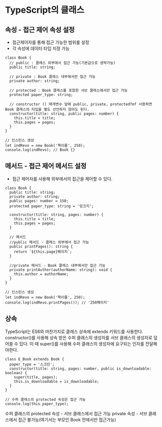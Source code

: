 # TypeScript의 클래스

## 속성 - 접근 제어 속성 설정

- 접근제어자를 통해 접근 가능한 범위를 설정
- 각 속성에 데이터 타입 지정 가능

```tsx
class Book {
  // public : 클래스 외부에서 접근 가능(기본값으로 생략가능)
  public title: string;

  // private : Book 클래스 내부에서만 접근 가능
  private author: string;

  // protected : Book 클래스를 포함한 서브 클래스에서만 접근 가능
  protected paper_type: string;

  // constructor () 매개변수 앞에 public, private, protectedfmf 사용하면 Book 클래스의 타입을 별도 선언하지 않아도 된다.
  constructor(title: string, public pages: number) {
    this.title = title;
    this.pages = pages;
  }
}

// 인스턴스 생성
let indRevo = new Book('책이름', 250);
console.log(indRevo); // Book {}
```

## 메서드 - 접근 제어 메서드 설정

- 접근 제어자를 사용해 외부에서의 접근을 제어할 수 있다.

```tsx
class Book {
  public title: string;
  private author: string;
  public pages: number = 150;
  protected paper_type: string = '밍크지';

  constructor(title: string, pages: number) {
    this.title = title;
    this.pages = pages;
  }

  // 메서드
  //public 메서드 - 클래스 외부에서 접근 가능
  public printPages(): string {
    return `${this.page}페이지`;
  }

  //private 메서드 - Book 클래스 내부에서만 접근 가능
  private printAuthor(authorName: string): void {
    this.author = authorName;
  }
}

// 인스턴스 생성
let indRevo = new Book('책이름', 250);
console.log(indRevo.printPages()); // '250페이지'
```

## 상속

TypeScript는 ES6와 마찬가지로 클래스 상속에 extends 키워드를 사용한다.
constructor()를 사용해 상속 받은 수퍼 클래스의 생성자를 서브 클래스의 생성자로 덮어쓸 수 있다. 이 때 super()를 사용해 수퍼 클래스의 생성자에 요구되는 인자를 전달해야한다.

```tsx
class E_Book extends Book {
  paper_type = '스크린';
  constructor(title: string, pages: number, public is_downloadable: boolean) {
    super(title, pages);
    this.is_downloadable = is_downloadable;
  }
}

// 수퍼 클래스의 protected 속성은 접근 가능
console.log(this.paper_type);
```

수퍼 클래스의 protected 속성 - 서브 클래스에서 접근 가능
private 속성 - 서브 클래스에서 접근 불가능(여기서는 부모인 Book 안에서만 접근가능)
